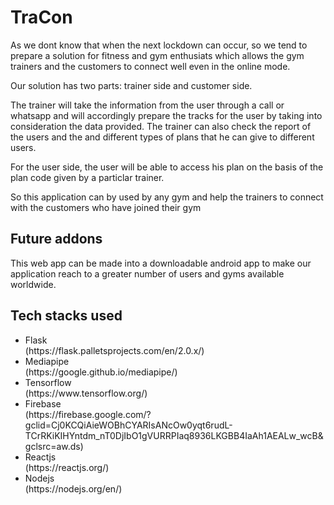 # TraCon

As we dont know that when the next lockdown can occur, so we tend to prepare a solution for fitness and gym enthusiats which allows the gym trainers and the customers to connect well even in the online mode. 
<p>Our solution has two parts: trainer side and customer side.</p>
<p>The trainer will take the information from the user through a call or whatsapp and will accordingly prepare the tracks for the user by taking into consideration the data provided. The trainer can also check the report of the users and the and different types of plans that he can give to different users.</p>
<p>For the user side, the user will be able to access his plan on the basis of the plan code given by a particlar trainer.</p>

<p>So this application can by used by any gym and help the trainers to connect with the customers who have joined their gym</p>

## Future addons

This web app can be made into a downloadable android app to make our application reach to a greater number of users and gyms available worldwide.

## Tech stacks used
<ul>
<li> Flask</li>(https://flask.palletsprojects.com/en/2.0.x/)
<li> Mediapipe</li>(https://google.github.io/mediapipe/)
<li> Tensorflow</li>(https://www.tensorflow.org/)
<li> Firebase</li>(https://firebase.google.com/?gclid=Cj0KCQiAieWOBhCYARIsANcOw0yqt6rudL-TCrRKiKIHYntdm_nT0DjIbO1gVURRPIaq8936LKGBB4IaAh1AEALw_wcB&gclsrc=aw.ds)
<li> Reactjs</li>(https://reactjs.org/)
<li> Nodejs</li>(https://nodejs.org/en/)
</ul>
